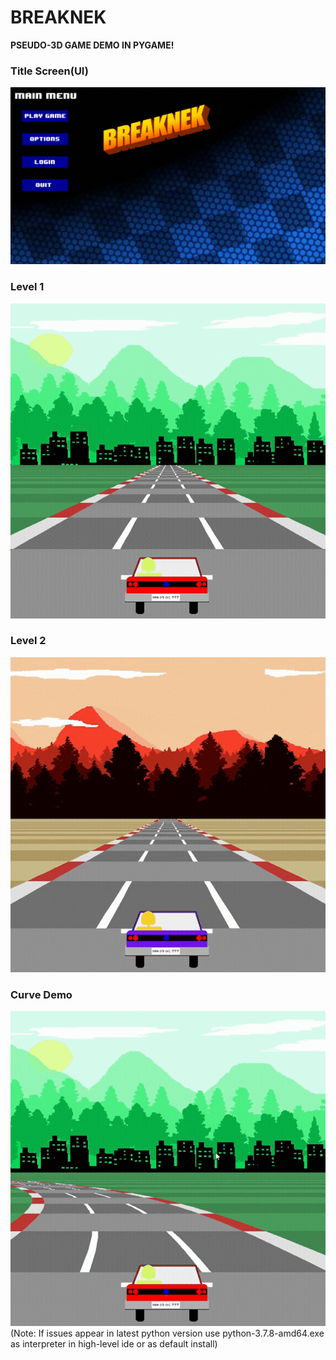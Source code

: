 # BREAKNEK
<b>PSEUDO-3D GAME DEMO IN PYGAME!</b>

<h3>Title Screen(UI)</h3>

![BREAKNEK/images/game-i 1.png](https://github.com/HUNTER9769/BREAKNEK/blob/74861f8292dda2381a1eb59745e4cef0e8c66326/images/game-i%201.png)

<h3>Level 1</h3>

![BREAKNEK/images/game-i 2.png](https://github.com/HUNTER9769/BREAKNEK/blob/master/images/STRAIGHT%20GREEN.gif)

<h3>Level 2</h3>

![BREAKNEK/images/game-i 2.png](https://github.com/HUNTER9769/BREAKNEK/blob/master/images/STRAIGHT%20RED.gif)

<h3>Curve Demo</h3>

![BREAKNEK/images/game-i 4.png](https://github.com/HUNTER9769/BREAKNEK/blob/master/images/Untitled%20design.gif)
(Note: If issues appear in latest python version use python-3.7.8-amd64.exe as interpreter in high-level ide or as default install)



